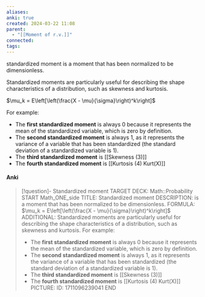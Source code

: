 ```yaml
---
aliases: 
anki: true
created: 2024-03-22 11:08
parent:
  - "[[Moment of r.v.]]"
connected: 
tags:
---
```


standardized moment 
is a moment that has been normalized to be dimensionless.

Standardized moments are particularly useful for describing the shape characteristics of a distribution, such as skewness and kurtosis.

$\mu_k = E\left[\left(\frac{X - \mu}{\sigma}\right)^k\right]$

For example:
- The **first standardized moment** is always 0 because it represents the mean of the standardized variable, which is zero by definition.
- The **second standardized moment** is always 1, as it represents the variance of a variable that has been standardized (the standard deviation of a standardized variable is 1).
- The **third standardized moment** is  [[Skewness (3)]]
- The **fourth standardized moment** is  [[Kurtosis (4) Kurt(X)]]

#### Anki
> [!question]- Standardized moment
TARGET DECK: Math::Probability 
START
Math_ONE_side
TITLE: Standardized moment
DESCRIPTION: is a moment that has been normalized to be dimensionless.
FORMULA: $\mu_k = E\left[\left(\frac{X - \mu}{\sigma}\right)^k\right]$
ADDITIONAL:
> Standardized moments are particularly useful for describing the shape characteristics of a distribution, such as skewness and kurtosis.
> For example:
> - The **first standardized moment** is always 0 because it represents the mean of the standardized variable, which is zero by definition.
> - The **second standardized moment** is always 1, as it represents the variance of a variable that has been standardized (the standard deviation of a standardized variable is 1).
> - The **third standardized moment** is  [[Skewness (3)]]
> - The **fourth standardized moment** is  [[Kurtosis (4) Kurt(X)]]
PICTURE:
ID: 1711096239041
END